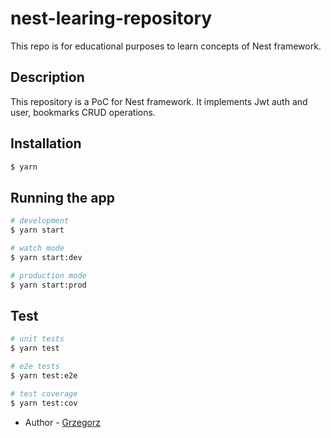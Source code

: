 # nest-learing-repository

This repo is for educational purposes to learn concepts of Nest framework.

## Description

This repository is a PoC for Nest framework. It implements Jwt auth and user, bookmarks CRUD operations.

## Installation

```bash
$ yarn
```

## Running the app

```bash
# development
$ yarn start

# watch mode
$ yarn start:dev

# production mode
$ yarn start:prod
```

## Test

```bash
# unit tests
$ yarn test

# e2e tests
$ yarn test:e2e

# test coverage
$ yarn test:cov
```

- Author - [Grzegorz](https://github.com/farce1)
